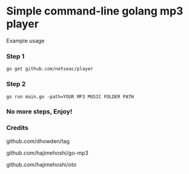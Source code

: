 # Simple command-line golang mp3 player
Example usage

### Step 1

```
go get github.com/netseac/player
```

### Step 2

```
go run main.go -path=YOUR MP3 MUSIC FOLDER PATH
```

### No more steps, Enjoy!

### Credits
github.com/dhowden/tag

github.com/hajimehoshi/go-mp3

github.com/hajimehoshi/oto
